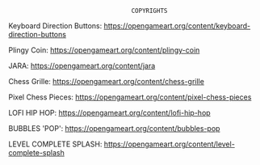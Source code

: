 


                                      COPYRIGHTS

Keyboard Direction Buttons:		https://opengameart.org/content/keyboard-direction-buttons

Plingy Coin:			    	https://opengameart.org/content/plingy-coin

JARA:				        	https://opengameart.org/content/jara

Chess Grille:			       	https://opengameart.org/content/chess-grille

Pixel Chess Pieces:		    	https://opengameart.org/content/pixel-chess-pieces

LOFI HIP HOP:			    	https://opengameart.org/content/lofi-hip-hop

BUBBLES 'POP':			    	https://opengameart.org/content/bubbles-pop

LEVEL COMPLETE SPLASH: 			https://opengameart.org/content/level-complete-splash
